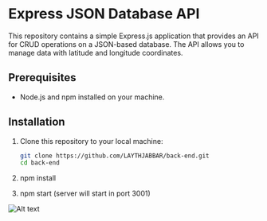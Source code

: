 # Express JSON Database API

This repository contains a simple Express.js application that provides an API for CRUD operations on a JSON-based database. The API allows you to manage data with latitude and longitude coordinates.

## Prerequisites

- Node.js and npm installed on your machine.

## Installation

1. Clone this repository to your local machine:

   ```bash
   git clone https://github.com/LAYTHJABBAR/back-end.git
   cd back-end

2. npm install

3. npm start (server will start in port 3001)


![Alt text](image.png)
